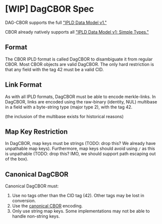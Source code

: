 # [WIP] DagCBOR Spec

DAG-CBOR supports the full ["IPLD Data Model v1."](../IPLD-Data-Model-v1.md)

CBOR already natively supports all ["IPLD Data Model v1: Simple Types."](../IPLD-Data-Model-v1.md#simple-types)

## Format

The CBOR IPLD format is called DagCBOR to disambiguate it from regular CBOR.
Most CBOR objects are valid DagCBOR. The only hard restriction is that any field
with the tag 42 must be a valid CID.

## Link Format

As with all IPLD formats, DagCBOR must be able to encode merkle-links. In
DagCBOR, links are encoded using the raw-binary (identity, NUL) multibase in a
field with a byte-string type (major type 2), with the tag 42.

(the inclusion of the multibase exists for historical reasons)

## Map Key Restriction

In DagCBOR, map keys must be strings (TODO: drop this? We already have
unpathable map keys). Furthermore, map keys should avoid using `/` as this is
unpathable (TODO: drop this? IMO, we should support path escaping out of the
box).

## Canonical DagCBOR

Canonical DagCBOR must:

1. Use no tags other than the CID tag (42). Other tags may be lost in
   conversion.
2. Use the [canonical CBOR](https://tools.ietf.org/html/rfc7049#section-3.9)
   encoding.
3. Only use string map keys. Some implementations may not be able to
   handle non-string keys.
